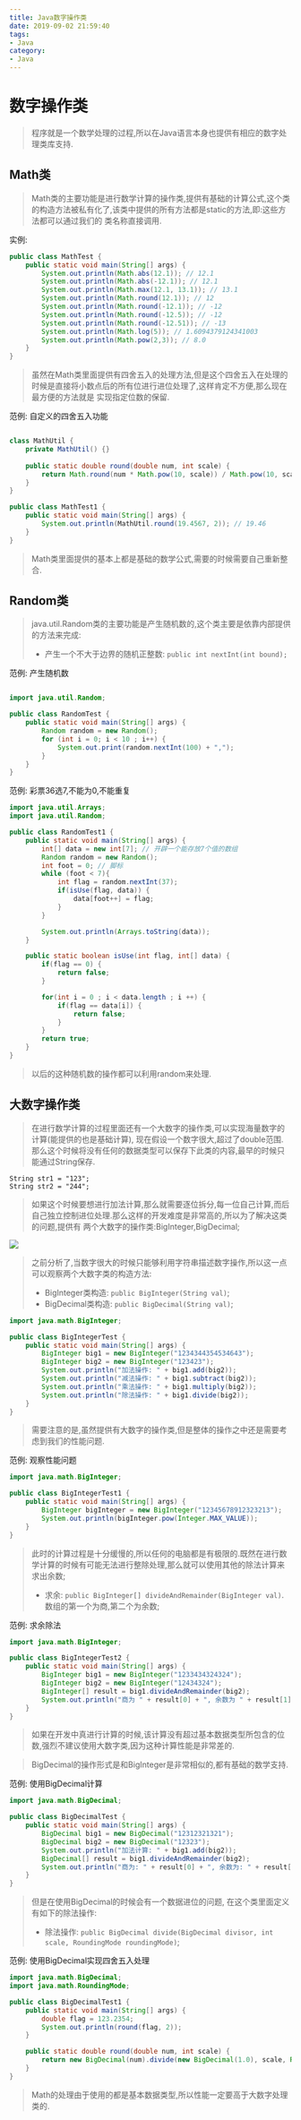 ```yaml
---
title: Java数字操作类
date: 2019-09-02 21:59:40
tags:
- Java
category:
- Java
---
```


# 数字操作类

> 程序就是一个数学处理的过程,所以在Java语言本身也提供有相应的数字处理类库支持.

## Math类

> Math类的主要功能是进行数学计算的操作类,提供有基础的计算公式,这个类的构造方法被私有化了,该类中提供的所有方法都是static的方法,即:这些方法都可以通过我们的
类名称直接调用.

实例: 

```java
public class MathTest {
    public static void main(String[] args) {
        System.out.println(Math.abs(12.1)); // 12.1
        System.out.println(Math.abs(-12.1)); // 12.1
        System.out.println(Math.max(12.1, 13.1)); // 13.1
        System.out.println(Math.round(12.1)); // 12
        System.out.println(Math.round(-12.1)); // -12
        System.out.println(Math.round(-12.5)); // -12
        System.out.println(Math.round(-12.51)); // -13
        System.out.println(Math.log(5)); // 1.6094379124341003
        System.out.println(Math.pow(2,3)); // 8.0
    }
}
```

> 虽然在Math类里面提供有四舍五入的处理方法,但是这个四舍五入在处理的时候是直接将小数点后的所有位进行进位处理了,这样肯定不方便,那么现在最方便的方法就是
实现指定位数的保留.

范例: 自定义的四舍五入功能

```java

class MathUtil {
    private MathUtil() {}
    
    public static double round(double num, int scale) {
        return Math.round(num * Math.pow(10, scale)) / Math.pow(10, scale);
    }
}

public class MathTest1 {
    public static void main(String[] args) {
        System.out.println(MathUtil.round(19.4567, 2)); // 19.46
    }
}
```

> Math类里面提供的基本上都是基础的数学公式,需要的时候需要自己重新整合.

## Random类

> java.util.Random类的主要功能是产生随机数的,这个类主要是依靠内部提供的方法来完成:
> - 产生一个不大于边界的随机正整数: `public int nextInt(int bound);`

范例: 产生随机数

```java

import java.util.Random;

public class RandomTest {
    public static void main(String[] args) {
        Random random = new Random();
        for (int i = 0; i < 10 ; i++) {
            System.out.print(random.nextInt(100) + ",");
        }
    }
}
```

范例: 彩票36选7,不能为0,不能重复

```java
import java.util.Arrays;
import java.util.Random;

public class RandomTest1 {
    public static void main(String[] args) {
        int[] data = new int[7]; // 开辟一个能存放7个值的数组
        Random random = new Random();
        int foot = 0; // 脚标
        while (foot < 7){
            int flag = random.nextInt(37);
            if(isUse(flag, data)) {
                data[foot++] = flag;
            }
        }

        System.out.println(Arrays.toString(data));
    }

    public static boolean isUse(int flag, int[] data) {
        if(flag == 0) {
            return false;
        }

        for(int i = 0 ; i < data.length ; i ++) {
            if(flag == data[i]) {
                return false;
            }
        }
        return true;
    }
}
```

> 以后的这种随机数的操作都可以利用random来处理.

## 大数字操作类

> 在进行数学计算的过程里面还有一个大数字的操作类,可以实现海量数字的计算(能提供的也是基础计算), 现在假设一个数字很大,超过了double范围.
那么这个时候将没有任何的数据类型可以保存下此类的内容,最早的时候只能通过String保存.

```
String str1 = "123";
String str2 = "244";
```

> 如果这个时候要想进行加法计算,那么就需要逐位拆分,每一位自己计算,而后自己独立控制进位处理.那么这样的开发难度是非常高的,所以为了解决这类的问题,提供有
两个大数字的操作类:BigInteger,BigDecimal;

![](http://imgs.qipo.net/20190902203321_lwmMfr_Screenshot.jpeg)

> 之前分析了,当数字很大的时候只能够利用字符串描述数字操作,所以这一点可以观察两个大数字类的构造方法:
> - BigInteger类构造: `public BigInteger(String val)`;
> - BigDecimal类构造: `public BigDecimal(String val)`;

```java
import java.math.BigInteger;

public class BigIntegerTest {
    public static void main(String[] args) {
        BigInteger big1 = new BigInteger("1234344354534643");
        BigInteger big2 = new BigInteger("123423");
        System.out.println("加法操作: " + big1.add(big2));
        System.out.println("减法操作: " + big1.subtract(big2));
        System.out.println("乘法操作: " + big1.multiply(big2));
        System.out.println("除法操作: " + big1.divide(big2));
    }
}
```

> 需要注意的是,虽然提供有大数字的操作类,但是整体的操作之中还是需要考虑到我们的性能问题.

范例: 观察性能问题

```java
import java.math.BigInteger;

public class BigIntegerTest1 {
    public static void main(String[] args) {
        BigInteger bigInteger = new BigInteger("12345678912323213");
        System.out.println(bigInteger.pow(Integer.MAX_VALUE));
    }
}
```

> 此时的计算过程是十分缓慢的,所以任何的电脑都是有极限的.既然在进行数学计算的时候有可能无法进行整除处理,那么就可以使用其他的除法计算来求出余数;
> - 求余: `public BigInteger[] divideAndRemainder(BigInteger val)`.数组的第一个为商,第二个为余数;

范例: 求余除法

```java
import java.math.BigInteger;

public class BigIntegerTest2 {
    public static void main(String[] args) {
        BigInteger big1 = new BigInteger("1233434324324");
        BigInteger big2 = new BigInteger("12434324");
        BigInteger[] result = big1.divideAndRemainder(big2);
        System.out.println("商为 " + result[0] + ", 余数为 " + result[1]);
    }
}
```

> 如果在开发中真进行计算的时候,该计算没有超过基本数据类型所包含的位数,强烈不建议使用大数字类,因为这种计算性能是非常差的.

> BigDecimal的操作形式是和BigInteger是非常相似的,都有基础的数学支持.

范例: 使用BigDecimal计算

```java
import java.math.BigDecimal;

public class BigDecimalTest {
    public static void main(String[] args) {
        BigDecimal big1 = new BigDecimal("12312321321");
        BigDecimal big2 = new BigDecimal("12323");
        System.out.println("加法计算: " + big1.add(big2));
        BigDecimal[] result = big1.divideAndRemainder(big2);
        System.out.println("商为: " + result[0] + ", 余数为: " + result[1]);
    }
}
```

> 但是在使用BigDecimal的时候会有一个数据进位的问题, 在这个类里面定义有如下的除法操作:
> - 除法操作: `public BigDecimal divide(BigDecimal divisor, int scale, RoundingMode roundingMode)`;

范例: 使用BigDecimal实现四舍五入处理

```java
import java.math.BigDecimal;
import java.math.RoundingMode;

public class BigDecimalTest1 {
    public static void main(String[] args) {
        double flag = 123.2354;
        System.out.println(round(flag, 2));
    }

    public static double round(double num, int scale) {
        return new BigDecimal(num).divide(new BigDecimal(1.0), scale, RoundingMode.HALF_UP).doubleValue();
    }
}
```

> Math的处理由于使用的都是基本数据类型,所以性能一定要高于大数字处理类的.




















